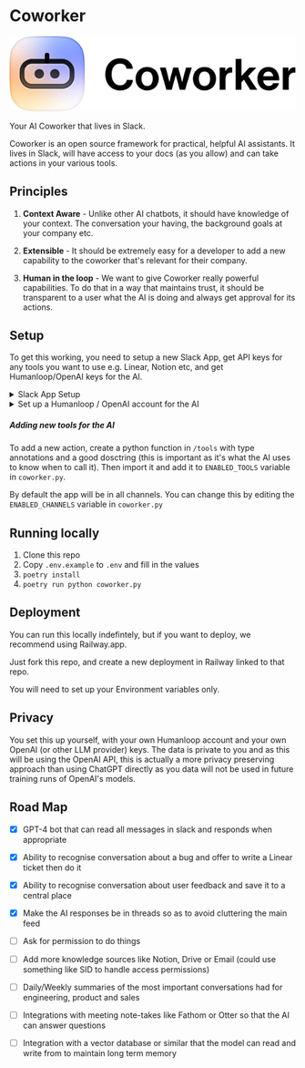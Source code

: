 Coworker
===========

![Logo](./logo.png)

Your AI Coworker that lives in Slack.

Coworker is an open source framework for practical, helpful AI assistants. It lives in Slack, will have access to your docs (as you allow) and can take actions in your various tools.


Principles
----------

1. **Context Aware** - Unlike other AI chatbots, it should have knowledge of your context. The conversation your having, the background goals at your company etc.

2. **Extensible** - It should be extremely easy for a developer to add a new capability to the coworker that's relevant for their company.
3. **Human in the loop** - We want to give Coworker really powerful capabilities. To do that in a way that maintains trust, it should be transparent to a user what the AI is doing and always get approval for its actions.

Setup
------

To get this working, you need to setup a new Slack App, get API keys for any tools you want to use e.g. Linear, Notion etc, and get Humanloop/OpenAI keys for the AI.

<details>
<summary>Slack App Setup</summary>

1. Create a New App:
    1. Go to https://api.slack.com/apps and click on “Create New App”.
    2. Give it a name and select the workspace you want to install it to.
    3. Click “Create App”.
2. Permissions:
    1. In the sidebar, navigate to “OAuth & Permissions”.
    2. Under “Scopes”, add the following bot token scopes: `app_mentions:read`, `channels:history`, `chat:write`, `im:history`
    3. Install the app to your workspace by clicking “Install App”.
    4. Find the “Bot User OAuth Token”. This is your `SLACK_BOT_TOKEN` which starts with `xoxb-`.
3. Enable Socket Mode:
    1. In the sidebar, navigate to “Socket Mode”.
    2. Turn on “Enable Socket Mode”.
    3. Generate a new token under “App-Level Tokens”. This is your `SLACK_APP_TOKEN` which starts with `xapp-`.
</details>



<details>
<summary>
Set up a Humanloop / OpenAI account for the AI
</summary>

1. Go to https://humanloop.com/signup, and start a free trial
2. Get your `HUMANLOOP_API_TOKEN` from `https://app.humanloop.com/account/api-keys`
3. Get your `OPENAI_API_TOKEN` from https://platform.openai.com/account/api-keys 

</details>


##### Adding new tools for the AI

To add a new action, create a python function in `/tools` with type annotations and a good dosctring (this is important as it's what the AI uses to know when to call it). Then import it and add it to `ENABLED_TOOLS` variable in `coworker.py`.

By default the app will be in all channels. You can change this by editing the `ENABLED_CHANNELS` variable in `coworker.py`


Running locally
---------------
1. Clone this repo
2. Copy `.env.example` to `.env` and fill in the values
3. `poetry install`
4. `poetry run python coworker.py`


Deployment
----------

You can run this locally indefintely, but if you want to deploy, we recommend using Railway.app.

Just fork this repo, and create a new deployment in Railway linked to that repo.

You will need to set up your Environment variables only. 



Privacy
-------
You set this up yourself, with your own Humanloop account and your own OpenAI (or other LLM provider) keys. The data is private to you
and as this will be using the OpenAI API, this is actually a more privacy preserving approach than using ChatGPT directly as
you data will not be used in future training runs of OpenAI's models.



Road Map
--------


- [x] GPT-4 bot that can read all messages in slack and responds when appropriate
- [x] Ability to recognise conversation about a bug and offer to write a Linear ticket then do it
- [x] Ability to recognise conversation about user feedback and save it to a central place
- [x] Make the AI responses be in threads so as to avoid cluttering the main feed
- [ ] Ask for permission to do things
- [ ] Add more knowledge sources like Notion, Drive or Email (could use something like SID to handle access permissions)
- [ ] Daily/Weekly summaries of the most important conversations had for engineering, product and sales
- [ ] Integrations with meeting note-takes like Fathom or Otter so that the AI can answer questions
- [ ] Integration with a vector database or similar that the model can read and write from to maintain long term memory











